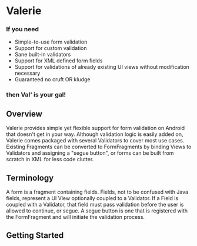 # Valerie

### If you need
* Simple-to-use form validation
* Support for custom validation
* Sane built-in validators
* Support for XML defined form fields
* Support for validations of already existing UI views without modification necessary
* Guaranteed no cruft OR kludge

### then Val' is your gal!


## Overview

Valerie provides simple yet flexible support for form validation on Android that doesn't get in your way. Although
 validation logic is easily added on, Valerie comes packaged with several Validators to cover most use cases. Existing
  Fragments can be converted to FormFragments by binding Views to Validators and assigning a "segue button", or forms
  can be built from scratch in XML for less code clutter.

## Terminology

A form is a fragment containing fields. Fields, not to be confused with Java fields, represent a UI View optionally
coupled to a Validator. If a Field is coupled with a Validator, that field must pass validation before the user is
allowed to continue, or segue. A segue button is one that is registered with the FormFragment and will initiate the
validation process.

## Getting Started

